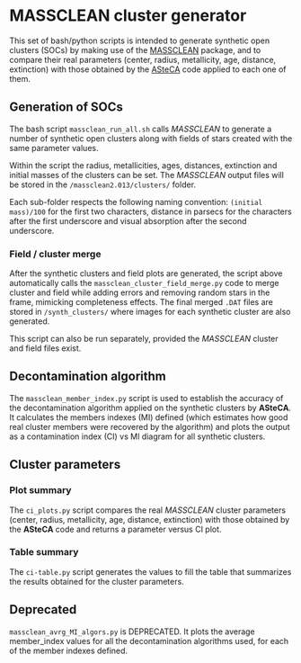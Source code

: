 # MASSCLEAN cluster generator

This set of bash/python scripts is intended to generate synthetic open clusters (SOCs) by making use of the [MASSCLEAN](http://www.physics.uc.edu/~bogdan/massclean/) package, and to compare their real parameters (center, radius, metallicity, age, distance, extinction) with those obtained by the [ASteCA](https://github.com/asteca) code applied to each one of them.

## Generation of SOCs
The bash script `massclean_run_all.sh` calls *MASSCLEAN* to generate a number of synthetic open clusters along with fields of stars created with the same parameter values.

Within the script the radius, metallicities, ages, distances, extinction and initial masses of the clusters can be set. The *MASSCLEAN* output files will be stored in the `/massclean2.013/clusters/` folder.

Each sub-folder respects the following naming convention: `(initial mass)/100` for the first two characters, distance in parsecs for the characters after the first underscore and visual absorption after the second underscore.

### Field / cluster merge
After the synthetic clusters and field plots are generated, the script above automatically calls the `massclean_cluster_field_merge.py` code to merge cluster and field while adding errors and removing random stars in the frame, mimicking completeness effects.
The final merged `.DAT` files are stored in `/synth_clusters/` where images for each synthetic cluster are also generated.

This script can also be run separately, provided the *MASSCLEAN* cluster and field files exist.


## Decontamination algorithm
The `massclean_member_index.py` script is used to establish the accuracy of the decontamination algorithm applied on the synthetic clusters by **ASteCA**. It calculates the members indexes (MI) defined (which estimates how good real cluster members were recovered by the algorithm) and plots the output as a contamination index (CI) vs MI diagram for all synthetic clusters.


## Cluster parameters

### Plot summary
The `ci_plots.py` script compares the real *MASSCLEAN* cluster parameters (center, radius, metallicity, age, distance, extinction) with those obtained by the **ASteCA** code and returns a parameter versus CI plot.

### Table summary
The `ci-table.py` script generates the values to fill the table that summarizes
the results obtained for the cluster parameters.


## Deprecated
`massclean_avrg_MI_algors.py` is DEPRECATED. It plots the average member_index values for all the decontamination algorithms used, for each of the member indexes defined.